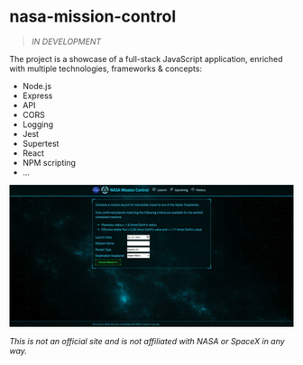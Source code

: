 # nasa-mission-control

> *IN DEVELOPMENT*

The project is a showcase of a full-stack JavaScript application, enriched with multiple technologies, frameworks & concepts:

- Node.js
- Express
- API
- CORS
- Logging
- Jest
- Supertest
- React
- NPM scripting
- ...

![](nasa-mission-control_preview.jpg)

*This is not an official site and is not affiliated with NASA or SpaceX in any way.*

